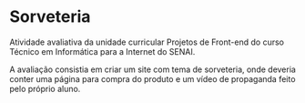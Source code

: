 # Sorveteria

Atividade avaliativa da unidade curricular Projetos de Front-end do curso Técnico em Informática para a Internet do SENAI.

A avaliação consistia em criar um site com tema de sorveteria, onde deveria conter uma página para compra do produto e um vídeo de propaganda feito pelo próprio aluno. 
